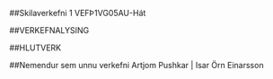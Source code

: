 ##Skilaverkefni 1 VEFÞ1VG05AU-Hát

##VERKEFNALYSING


##HLUTVERK


##Nemendur sem unnu verkefni
Artjom Pushkar |  Isar Örn Einarsson
